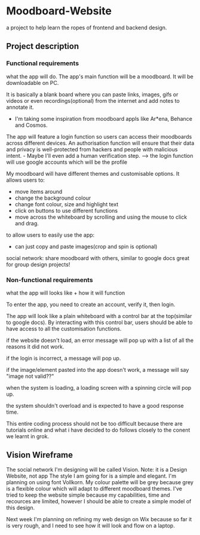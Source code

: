 # Moodboard-Website
a project to help learn the ropes of frontend and backend design.

## Project description
### Functional requirements
what the app will do.
The app's main function will be a moodboard. It will be downloadable on PC.

It is basically a blank board where you can paste links, images, gifs or videos or even recordings(optional) from the internet and add notes to annotate it.
 - I'm taking some inspiration from moodboard appls like Ar*ena, Behance and Cosmos.

The app will feature a login function so users can access their moodboards across different devices. An authorisation function will ensure that their data and privacy is well-protected from hackers and people with malicious intent. - Maybe I'll even add a human verification step.
--> the login function will use google accounts which will be the profile

My moodboard will have different themes and customisable options. It allows users to:
- move items around
- change the background colour
- change font colour, size and highlight text
- click on buttons to use different functions
- move across the whiteboard by scrolling and using the mouse to click and drag.

to allow users to easily use the app:
- can just copy and paste images(crop and spin is optional)

social network:
share moodboard with others, similar to google docs
great for group design projects!


### Non-functional requirements
what the app will looks like + how it will function

To enter the app, you need to create an account, verify it, then login.

The app will look like a plain whiteboard with a control bar at the top(similar to google docs). By interacting with this control bar, users should be able to have access to all the customisation functions.

if the website doesn't load, an error message will pop up with a list of all the reasons it did not work.

if the login is incorrect, a message will pop up.

if the image/element pasted into the app doesn't work, a message will say "image not valid??"

when the system is loading, a loading screen with a spinning circle will pop up.

the system shouldn't overload and is expected to have a good response time.


This entire coding process should not be too difficult because there are tutorials online and what i have decided to do follows closely to the conent we learnt in grok.



## Vision Wireframe
The social network I'm designing will be called Vision.
Note: it is a Design Website, not app
The style I am going for is a simple and elegant. I'm planning on using font Vollkorn. 
My colour palette will be grey because grey is a flexible colour which will adapt to different moodboard themes. I've tried to keep the website simple because my capabilities, time and recources are limited, however I should be able to create a simple model of this design.

Next week I'm planning on refining my web design on Wix because so far it is very rough, and I need to see how it will look and flow on a laptop.
